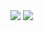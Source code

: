 <picture>
  <source media="(prefers-color-scheme: dark)" srcset="https://github-readme-stats-Linwenxuan05.vercel.app/api?theme=onedark&username=Linwenxuan05&show_icons=true&include_all_commits=true&show=reviews%2Cdiscussions_answered&role=OWNER%2CORGANIZATION_MEMBER%2CCOLLABORATOR">
  <img src="https://github-readme-stats-yujincheng08.vercel.app/api?username=Linwenxuan05&show_icons=true&include_all_commits=true&show=reviews%2Cdiscussions_answered&role=OWNER%2CORGANIZATION_MEMBER%2CCOLLABORATOR">
</picture>

<picture>
  <source media="(prefers-color-scheme: dark)" srcset="https://github-readme-stats-yujincheng08.vercel.app/api/top-langs/?theme=onedark&username=Linwenxuan05&layout=compact&role=OWNER%2CORGANIZATION_MEMBER%2CCOLLABORATOR&langs_count=12">
  <img src="https://github-readme-stats-Linwenxuan05.vercel.app/api/top-langs/?username=Linwenxuan05&layout=compact&role=OWNER%2CORGANIZATION_MEMBER%2CCOLLABORATOR&langs_count=12">
</picture>
